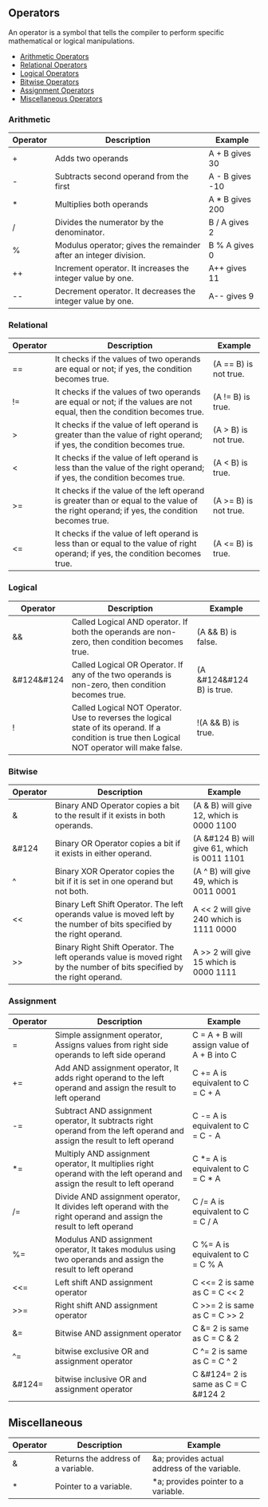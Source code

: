 ## Operators
An operator is a symbol that tells the compiler to perform specific mathematical or logical manipulations.
- [Arithmetic Operators](01arithmatic/main.go)
- [Relational Operators](02relational/main.go)
- [Logical Operators](03logical/main.go)
- [Bitwise Operators](04bitwise/main.go)
- [Assignment Operators](05assignment/main.go)
- [Miscellaneous Operators](06miscellaneous/main.go)

### Arithmetic
| Operator  | Description                                                       |	Example         |
|-----------|-------------------------------------------------------------------|-------------------|
| +         |Adds two operands	                                                | A + B gives 30    |
| -	        |Subtracts second operand from the first	                        | A - B gives -10   |
| *	        |Multiplies both operands	                                        | A * B gives 200   |
| /	        |Divides the numerator by the denominator.	                        | B / A gives 2     |
| %	        |Modulus operator; gives the remainder after an integer division.   | B % A gives 0     |
| ++	    |Increment operator. It increases the integer value by one.         | A++ gives 11      |
| --	    |Decrement operator. It decreases the integer value by one.	        | A-- gives 9       |

### Relational
| Operator  | Description                                                                                                                                   |	Example             |
|-----------|-----------------------------------------------------------------------------------------------------------------------------------------------|-----------------------|
| ==	    | It checks if the values of two operands are equal or not; if yes, the condition becomes true.	                                                | (A == B) is not true. |
| !=	    | It checks if the values of two operands are equal or not; if the values are not equal, then the condition becomes true.	                    | (A != B) is true.     |
| >	        | It checks if the value of left operand is greater than the value of right operand; if yes, the condition becomes true.	                    | (A > B) is not true.  |
| <	        | It checks if the value of left operand is less than the value of the right operand; if yes, the condition becomes true.	                    | (A < B) is true.      |
| >=	    | It checks if the value of the left operand is greater than or equal to the value of the right operand; if yes, the condition becomes true.	| (A >= B) is not true. |
| <=	    | It checks if the value of left operand is less than or equal to the value of right operand; if yes, the condition becomes true.	            | (A <= B) is true.     |

### Logical
| Operator      | Description                                                                                                                                       |	Example                 |
|---------------|---------------------------------------------------------------------------------------------------------------------------------------------------|---------------------------|
| &&	        | Called Logical AND operator. If both the operands are non-zero, then condition becomes true.	                                                    | (A && B) is false.        |
| &#124&#124	| Called Logical OR Operator. If any of the two operands is non-zero, then condition becomes true.	                                                | (A &#124&#124 B) is true. |
| !	            | Called Logical NOT Operator. Use to reverses the logical state of its operand. If a condition is true then Logical NOT operator will make false.	| !(A && B) is true.        |

### Bitwise
| Operator  | Description                                                                                                               |	Example                                     |
|-----------|---------------------------------------------------------------------------------------------------------------------------|-----------------------------------------------|
| &	        | Binary AND Operator copies a bit to the result if it exists in both operands.	                                            | (A & B) will give 12, which is 0000 1100      |
| &#124 	| Binary OR Operator copies a bit if it exists in either operand.	                                                        | (A &#124 B) will give 61, which is 0011 1101  |
| ^	        | Binary XOR Operator copies the bit if it is set in one operand but not both.	                                            | (A ^ B) will give 49, which is 0011 0001      |
| <<	    | Binary Left Shift Operator. The left operands value is moved left by the number of bits specified by the right operand.	| A << 2 will give 240 which is 1111 0000       |
| >>	    | Binary Right Shift Operator. The left operands value is moved right by the number of bits specified by the right operand. | A >> 2 will give 15 which is 0000 1111        |

### Assignment
| Operator  | Description                                                                                                               |	Example                                     |
|-----------|---------------------------------------------------------------------------------------------------------------------------|-----------------------------------------------|
| =	        | Simple assignment operator, Assigns values from right side operands to left side operand	                                | C = A + B will assign value of A + B into C   |
| +=	    | Add AND assignment operator, It adds right operand to the left operand and assign the result to left operand	            | C += A is equivalent to C = C + A             |
| -=	    | Subtract AND assignment operator, It subtracts right operand from the left operand and assign the result to left operand	| C -= A is equivalent to C = C - A             |
| *=	    | Multiply AND assignment operator, It multiplies right operand with the left operand and assign the result to left operand | C *= A is equivalent to C = C * A             |
| /=	    | Divide AND assignment operator, It divides left operand with the right operand and assign the result to left operand	    | C /= A is equivalent to C = C / A             |
| %=	    | Modulus AND assignment operator, It takes modulus using two operands and assign the result to left operand	            | C %= A is equivalent to C = C % A             |
| <<=	    | Left shift AND assignment operator	                                                                                    | C <<= 2 is same as C = C << 2                 |
| >>=	    | Right shift AND assignment operator	                                                                                    | C >>= 2 is same as C = C >> 2                 |
| &=	    | Bitwise AND assignment operator	                                                                                        | C &= 2 is same as C = C & 2                   |
| ^=	    | bitwise exclusive OR and assignment operator	                                                                            | C ^= 2 is same as C = C ^ 2                   |
| &#124=	| bitwise inclusive OR and assignment operator	                                                                            | C &#124= 2 is same as C = C &#124 2           |

## Miscellaneous
| Operator  | Description                           |	Example                                     |
|-----------|---------------------------------------|-----------------------------------------------|
| &     	| Returns the address of a variable.	| &a; provides actual address of the variable.  |
| *	        | Pointer to a variable.	            | *a; provides pointer to a variable.           |